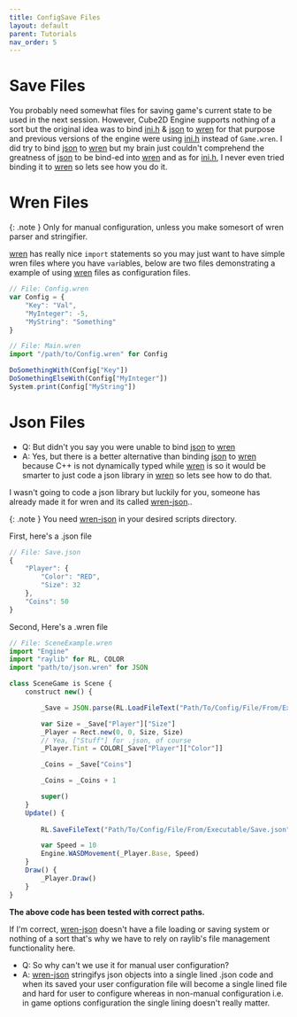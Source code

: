 ```yaml
---
title: ConfigSave Files
layout: default
parent: Tutorials
nav_order: 5
---
```


# Save Files
You probably need somewhat files for saving game's current state to be used in the next session. However, Cube2D Engine supports nothing of a sort but the original idea was to bind [ini.h] & [json] to [wren] for that purpose and previous versions of the engine were using [ini.h] instead of `Game.wren`. I did try to bind [json] to [wren] but my brain just couldn't comprehend the greatness of [json] to be bind-ed into [wren] and as for [ini.h], I never even tried binding it to [wren] so lets see how you do it.

# Wren Files

{: .note }
Only for manual configuration, unless you make somesort of wren parser and stringifier.

[wren] has really nice `import` statements so you may just want to have simple wren files where you have `var`iables, below are two files demonstrating a example of using [wren] files as configuration files.

```js
// File: Config.wren
var Config = {
	"Key": "Val",
	"MyInteger": -5,
	"MyString": "Something"
}
```  
```js
// File: Main.wren
import "/path/to/Config.wren" for Config

DoSomethingWith(Config["Key"])
DoSomethingElseWith(Config["MyInteger"])
System.print(Config["MyString"])

```

# Json Files

- Q: But didn't you say you were unable to bind [json] to [wren]
- A: Yes, but there is a better alternative than binding [json] to [wren] because C++ is not dynamically typed while [wren] is so it would be smarter to just code a json library in [wren] so lets see how to do that.

I wasn't going to code a json library but luckily for you, someone has already made it for wren and its called [wren-json]..

{: .note }
You need [wren-json] in your desired scripts directory.

First, here's a .json file
```js
// File: Save.json
{
	"Player": {
		"Color": "RED",
		"Size": 32
	},
	"Coins": 50
}
```

Second, Here's a .wren file
```js
// File: SceneExample.wren
import "Engine"
import "raylib" for RL, COLOR
import "path/to/json.wren" for JSON

class SceneGame is Scene {
	construct new() {

		_Save = JSON.parse(RL.LoadFileText("Path/To/Config/File/From/Executable/Save.json"))

		var Size = _Save["Player"]["Size"]
		_Player = Rect.new(0, 0, Size, Size)
		// Yea, ["Stuff"] for .json, of course
		_Player.Tint = COLOR[_Save["Player"]["Color"]]

		_Coins = _Save["Coins"]

		_Coins = _Coins + 1

		super()
	}
	Update() {
		
		RL.SaveFileText("Path/To/Config/File/From/Executable/Save.json", JSON.stringify(_Save))

		var Speed = 10
		Engine.WASDMovement(_Player.Base, Speed)
	}
	Draw() {
		_Player.Draw()
	}
}
```

**The above code has been tested with correct paths.**

If I'm correct, [wren-json] doesn't have a file loading or saving system or nothing of a sort that's why we have to rely on raylib's file management functionality here.

- Q: So why can't we use it for manual user configuration?
- A: [wren-json] stringifys json objects into a single lined .json code and when its saved your user configuration file will become a single lined file and hard for user to configure whereas in non-manual configuration i.e. in game options configuration the single lining doesn't really matter.

[ini.h]: https://giosali.github.io/ini.h/
[json]: https://json.nlohmann.me/
[wren]: https://wren.io
[wren-json]: https://github.com/ruby0x1/wren-json